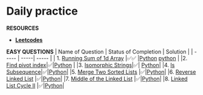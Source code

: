 # **Daily practice**

**RESOURCES**

- [**Leetcodes**](https://leetcode.com/study-plan/leetcode-75/)

**EASY QUESTIONS**
| Name of Question | Status of Completion | Solution |
| ----- | -----| ----- |
| 1. [Running Sum of 1d Array](https://leetcode.com/problems/running-sum-of-1d-array) |✅✅  |[Python](./Images/sum-of-1d-array-1.jpeg) [python](./Images/running-sum-of-1d-array-2.jpeg)  |
|2. [Find pivot index](https://leetcode.com/problems/find-pivot-index/)|✅|[Python](./Images/find-pivot-index.png) |
|3. [Isomorphic Strings](https://leetcode.com/problems/isomorphic-strings/)|✅| [Python](./Images/isomorphic-string.png)|
|4. [Is Subsequence](https://leetcode.com/problems/is-subsequence/)|✅|[Python](./Images/Is-Subsequence.png)|
|5. [Merge Two Sorted Lists](https://leetcode.com/problems/merge-two-sorted-lists) |✅|[Python](./Images/merge-sorted-list.png)|
|6. [Reverse Linked List](https://leetcode.com/problems/reverse-linked-list) |✅|[Python](./Images/reverse-linked-list.png)|
|7. [Middle of the Linked List](https://leetcode.com/problems/middle-of-the-linked-list/) |✅|[Python](./Images/middle-of-linkedlist.png)|
|8. [Linked List Cycle II](https://leetcode.com/problems/linked-list-cycle-ii/) |✅|[Python](./Images/linked-list-cycle-2.png)|
<!-- |1. []() |✅|[Python]()| -->
<!-- |1. []() |✅|[Python]()| -->
<!-- |1. []() |✅|[Python]()| -->
